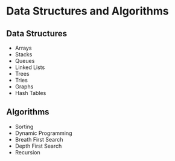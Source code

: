 # Data Structures and Algorithms

## Data Structures

- Arrays
- Stacks
- Queues
- Linked Lists
- Trees
- Tries
- Graphs
- Hash Tables

## Algorithms

- Sorting
- Dynamic Programming
- Breath First Search
- Depth First Search
- Recursion
